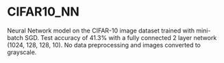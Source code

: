 # CIFAR10_NN
Neural Network model on the CIFAR-10 image dataset trained with mini-batch SGD. Test accuracy of 41.3% with a fully connected 2 layer network (1024, 128, 128, 10). No data preprocessing and images converted to grayscale.
